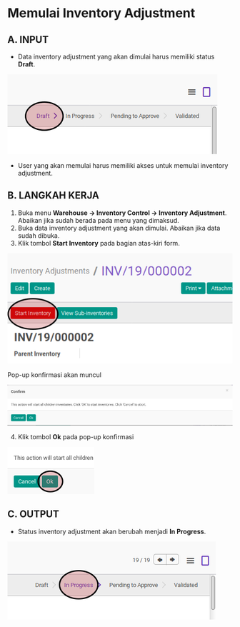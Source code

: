 # Memulai Inventory Adjustment

## A. INPUT

* Data inventory adjustment yang akan dimulai harus memiliki status **Draft**.

![](../../img/inventory-adjustment/status-draft.png)

* User yang akan memulai harus memiliki akses untuk memulai inventory adjustment.

## B. LANGKAH KERJA

1. Buka menu **Warehouse -> Inventory Control -> Inventory Adjustment**. Abaikan jika sudah berada pada menu yang dimaksud.
2. Buka data inventory adjustment yang akan dimulai. Abaikan jika data sudah dibuka.
3. Klik tombol **Start Inventory** pada bagian atas-kiri form.

![](../../img/inventory-adjustment/tombol-start-inventory.png)

Pop-up konfirmasi akan muncul

![](../../img/inventory-adjustment/pop-up-konfirmasi-start.png)

4. Klik tombol **Ok** pada pop-up konfirmasi

![](../../img/inventory-adjustment/tombol-ok-start.png)

## C. OUTPUT

* Status inventory adjustment akan berubah menjadi **In Progress**.

![](../../img/inventory-adjustment/status-in-progress.png)
